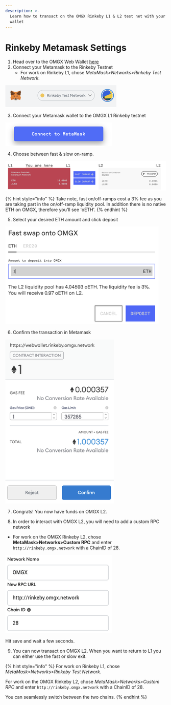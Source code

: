 ```yaml
---
description: >-
  Learn how to transact on the OMGX Rinkeby L1 & L2 test net with your Metamask
  wallet
---
```


# Rinkeby Metamask Settings

1. Head over to the OMGX Web Wallet [here](https://webwallet.rinkeby.omgx.network/)
2. Connect your Metamask to the Rinkeby Testnet
   * For work on Rinkeby L1, chose _MetaMask&gt;Networks&gt;Rinkeby Test Network._

![](../.gitbook/assets/image.png)

3. Connect your Metamask wallet to the OMGX L1 Rinkeby testnet

![](../.gitbook/assets/image%20%281%29.png)

4. Choose between fast & slow on-ramp. 

![](../.gitbook/assets/image%20%282%29.png)

{% hint style="info" %}
Take note, fast on/off-ramps cost a 3% fee as you are taking part in the on/off-ramp liquidity pool. In addition there is no native ETH on OMGX, therefore you'll see 'oETH'.
{% endhint %}

5. Select your desired ETH amount and click deposit

![](../.gitbook/assets/image%20%283%29.png)

6. Confirm the transaction in Metamask

![](../.gitbook/assets/image%20%284%29.png)

7. Congrats! You now have funds on OMGX L2.

8. In order to interact with OMGX L2, you will need to add a custom RPC network

* For work on the OMGX Rinkeby L2, chose **MetaMask&gt;Networks&gt;Custom RPC** and enter `http://rinkeby.omgx.network` with a ChainID of 28.

![](../.gitbook/assets/image%20%285%29.png)

Hit save and wait a few seconds.

9. You can now transact on OMGX L2. When you want to return to L1 you can either use the fast or slow exit. 

{% hint style="info" %}
For work on Rinkeby L1, chose _MetaMask&gt;Networks&gt;Rinkeby Test Network_.

For work on the OMGX Rinkeby L2, chose _MetaMask&gt;Networks&gt;Custom RPC_ and enter `http://rinkeby.omgx.network` with a ChainID of 28.

You can seamlessly switch between the two chains.
{% endhint %}


